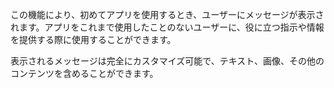 ﻿この機能により、初めてアプリを使用するとき、ユーザーにメッセージが表示されます。アプリをこれまで使用したことのないユーザーに、役に立つ指示や情報を提供する際に使用することができます。

表示されるメッセージは完全にカスタマイズ可能で、テキスト、画像、その他のコンテンツを含めることができます。
